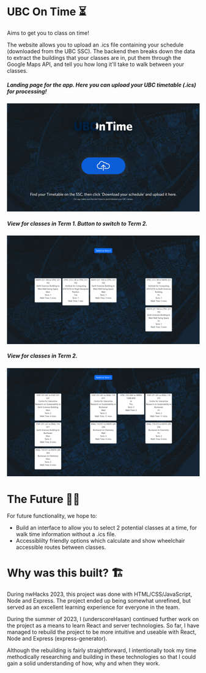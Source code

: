 # UBC On Time ⏳

Aims to get you to class on time!

The website allows you to upload an .ics file containing your schedule (downloaded from the UBC SSC). The backend then breaks down the data to extract the buildings that your classes are in, put them through the Google Maps API, and tell you how long it'll take to walk between your classes.

##### Landing page for the app. Here you can upload your UBC timetable (.ics) for processing!
<img src="/src/assets/images/Landing Page.png" width="600"/>

##### View for classes in Term 1. Button to switch to Term 2.
<img src="/src/assets/images/Term 1.png" width="600">

##### View for classes in Term 2.
<img src="/src/assets/images/Term 2.png" width="600">

# The Future 🔭🚢
For future functionality, we hope to:
- Build an interface to allow you to select 2 potential classes at a time, for walk time information without a .ics file.
- Accessiblilty friendly options which calculate and show wheelchair accessible routes between classes.

# Why was this built? 🏗️
During nwHacks 2023, this project was done with HTML/CSS/JavaScript, Node and Express. The project ended up being somewhat unrefined, but served as an excellent learning experience for everyone in the team.

During the summer of 2023, I (underscoreHasan) continued further work on the project as a means to learn React and server technologies. So far, I have managed to rebuild the project to be more intuitive and useable with React, Node and Express (express-generator).

Although the rebuilding is fairly straightforward, I intentionally took my time methodically researching and building in these technologies so that I could gain a solid understanding of how, why and when they work.
